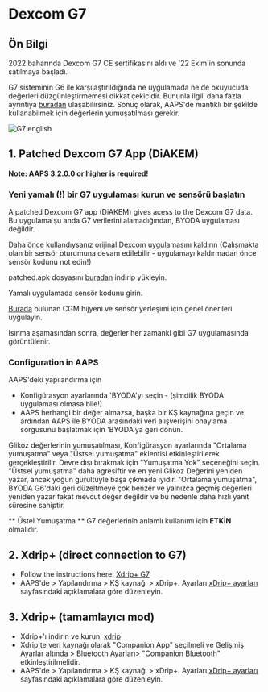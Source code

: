 # Dexcom G7


## Ön Bilgi

2022 baharında Dexcom G7 CE sertifikasını aldı ve '22 Ekim'in sonunda satılmaya başladı.

G7 sisteminin G6 ile karşılaştırıldığında ne uygulamada ne de okuyucuda değerleri düzgünleştirmemesi dikkat çekicidir. Bununla ilgili daha fazla ayrıntıya [buradan](https://www.dexcom.com/en-us/faqs/why-does-past-cgm-data-look-different-from-past-data-on-receiver-and-follow-app) ulaşabilirsiniz. Sonuç olarak, AAPS'de mantıklı bir şekilde kullanabilmek için değerlerin yumuşatılması gerekir.

![G7 english](https://github.com/blaqone/AndroidAPSdocs/assets/37814299/6fe30b84-227a-4bae-a9a5-527cee341dbf)

## 1.  Patched Dexcom G7 App (DiAKEM)

**Note: AAPS 3.2.0.0 or higher is required!**

### Yeni yamalı (!) bir G7 uygulaması kurun ve sensörü başlatın

A patched Dexcom G7 app (DiAKEM) gives acess to the Dexcom G7 data. Bu uygulama şu anda G7 verilerini alamadığından, BYODA uygulaması değildir.

Daha önce kullandıysanız orijinal Dexcom uygulamasını kaldırın (Çalışmakta olan bir sensör oturumuna devam edilebilir - uygulamayı kaldırmadan önce sensör kodunu not edin!)

patched.apk dosyasını [buradan](https://github.com/authorgambel/g7/releases) indirip yükleyin.

Yamalı uygulamada sensör kodunu girin.

[Burada](../Hardware/GeneralCGMRecommendation.md) bulunan CGM hijyeni ve sensör yerleşimi için genel önerileri uygulayın.

Isınma aşamasından sonra, değerler her zamanki gibi G7 uygulamasında görüntülenir.

### Configuration in AAPS

AAPS'deki yapılandırma için
- Konfigürasyon ayarlarında 'BYODA'yı seçin - (şimdilik BYODA uygulaması olmasa bile!)
- AAPS herhangi bir değer almazsa, başka bir KŞ kaynağına geçin ve ardından AAPS ile BYODA arasındaki veri alışverişini onaylama sorgusunu başlatmak için 'BYODA'ya geri dönün.

Glikoz değerlerinin yumuşatılması, Konfigürasyon ayarlarında "Ortalama yumuşatma" veya "Üstsel yumuşatma" eklentisi etkinleştirilerek gerçekleştirilir. Devre dışı bırakmak için "Yumuşatma Yok" seçeneğini seçin. "Üstsel yumuşatma" daha agresiftir ve en yeni Glikoz Değerini yeniden yazar, ancak yoğun gürültüyle başa çıkmada iyidir. "Ortalama yumuşatma", BYODA G6'daki geri düzeltmeye çok benzer ve yalnızca geçmiş değerleri yeniden yazar fakat mevcut değer değildir ve bu nedenle daha hızlı yanıt süresine sahiptir.

** Üstel Yumuşatma ** G7 değerlerinin anlamlı kullanımı için **ETKİN** olmalıdır.

## 2. Xdrip+ (direct connection to G7)

- Follow the instructions here: [Xdrip+ G7](https://navid200.github.io/xDrip/docs/Dexcom/G7.html)
- AAPS'de > Yapılandırma > KŞ kaynağı > xDrip+. Ayarları [xDrip+ ayarları](../Configuration/xdrip.md) sayfasındaki açıklamalara göre düzenleyin.

## 3. Xdrip+ (tamamlayıcı mod)

-   Xdrip+'ı indirin ve kurun: [xdrip](https://github.com/NightscoutFoundation/xDrip)
- Xdrip'te veri kaynağı olarak "Companion App" seçilmeli ve Gelişmiş Ayarlar altında > Bluetooth Ayarları> "Companion Bluetooth" etkinleştirilmelidir.
- AAPS'de > Yapılandırma > KŞ kaynağı > xDrip+. Ayarları [xDrip+ ayarları](../Configuration/xdrip.md) sayfasındaki açıklamalara göre düzenleyin. 
